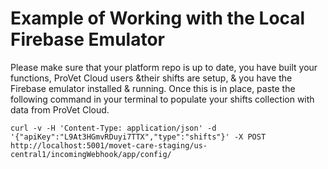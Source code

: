# Example of Working with the Local Firebase Emulator

Please make sure that your platform repo is up to date, you have built your functions, ProVet Cloud users &their shifts are setup, & you have the Firebase emulator installed & running. Once this is in place, paste the following command in your terminal to populate your shifts collection with data from ProVet Cloud.

`curl -v -H 'Content-Type: application/json' -d '{"apiKey":"L9At3HGmvRDuyi7TTX","type":"shifts"}' -X POST http://localhost:5001/movet-care-staging/us-central1/incomingWebhook/app/config/`
